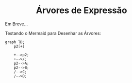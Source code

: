 <h1 align="center"> Árvores de Expressão </h1>

Em Breve...



Testando o Mermaid para Desenhar as Árvores:
~~~mermaid
graph TD;
    p2[+] 

    +-->p2;
    +-->/;
    p2-->A;
    p2-->B;
    /-->C;
    /-->D;
~~~

